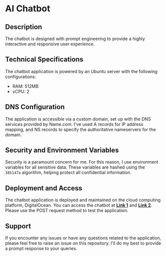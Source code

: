 # AI Chatbot

## Description
The chatbot is designed with prompt engineering to provide a highly interactive and responsive user experience.

## Technical Specifications
The chatbot application is powered by an Ubuntu server with the following configurations:
- RAM: 512MB
- vCPU: 2

## DNS Configuration
The application is accessible via a custom domain, set up with the DNS services provided by Name.com. I've used A records for IP address mapping, and NS records to specify the authoritative nameservers for the domain.

## Security and Environment Variables
Security is a paramount concern for me. For this reason, I use environment variables for all sensitive data. These variables are hashed using the `385147a` algorithm, helping protect all confidential information.

## Deployment and Access
The chatbot application is deployed and maintained on the cloud computing platform, DigitalOcean. You can access the chatbot at [**Link 1**](https://mitsuki.engineer/chat) and [**Link 2**](https://kaid3n.me/chat). Please use the POST request method to test the application.

## Support
If you encounter any issues or have any questions related to the application, please feel free to raise an issue on this repository. I'll do my best to provide a prompt response to your queries.
